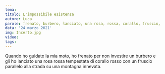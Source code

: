 ```yaml
---
tema: 
titolo: L'impossibile esistenza
autore: Luca
parole: frenato, burbero, lanciato, una rosa, rossa, corallo, fruscio, parallelo, strada
data: '24 marzo 2021'
img: Incerto.jpg
video: 
tags: 
---
```

Quando ho guidato la mia moto, ho frenato per non investire
un burbero e gli ho lanciato una rosa rossa tempestata di corallo
rosso con un fruscio parallelo alla strada
su una montagna innevata.

